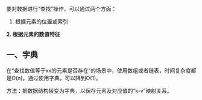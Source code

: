 
要对数据进行“查找”操作，可以通过两个方面：

1. 根据元素的位置或索引

**2. 根据元素的数值特征**


## 一、字典

在“查找数值等于xx的元素是否存在”的场景中，使用数组或者链表，时间复杂度都是O(n)。通过使用字典，可以降到O(1)。

方法：把数据结构转变为字典，以保存元素及对应值的“k-v”映射关系。

